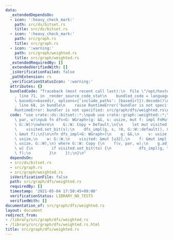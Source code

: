 ```yaml
---
data:
  _extendedDependsOn:
  - icon: ':heavy_check_mark:'
    path: src/ds/bitset.rs
    title: src/ds/bitset.rs
  - icon: ':heavy_check_mark:'
    path: src/graph.rs
    title: src/graph.rs
  - icon: ':warning:'
    path: src/graph/weighted.rs
    title: src/graph/weighted.rs
  _extendedRequiredBy: []
  _extendedVerifiedWith: []
  _isVerificationFailed: false
  _pathExtension: rs
  _verificationStatusIcon: ':warning:'
  attributes: {}
  bundledCode: "Traceback (most recent call last):\n  File \"/opt/hostedtoolcache/Python/3.9.4/x64/lib/python3.9/site-packages/onlinejudge_verify/documentation/build.py\"\
    , line 71, in _render_source_code_stat\n    bundled_code = language.bundle(stat.path,\
    \ basedir=basedir, options={'include_paths': [basedir]}).decode()\n  File \"/opt/hostedtoolcache/Python/3.9.4/x64/lib/python3.9/site-packages/onlinejudge_verify/languages/user_defined.py\"\
    , line 68, in bundle\n    raise RuntimeError('bundler is not specified: {}'.format(path.as_posix()))\n\
    RuntimeError: bundler is not specified: src/graph/dfs/weighted.rs\n"
  code: "use crate::ds::bitset::*;\npub use crate::graph::weighted::*;\n\n/// f: (v,\
    \ par, w)\npub fn dfs<G: WGraph>(g: &G, s: usize, mut f: impl FnMut(usize, usize,\
    \ G::W))\nwhere\n    G::W: Copy + Default,\n{\n    let mut visited = new_bitset(g.len());\n\
    \    visited.set_bit(s);\n    dfs_impl(g, s, !0, G::W::default(), &mut visited,\
    \ &mut f);\n}\n\nfn dfs_impl<G: WGraph>(\n    g: &G,\n    v: usize,\n    par:\
    \ usize,\n    w: G::W,\n    visited: &mut [u32],\n    f: &mut impl FnMut(usize,\
    \ usize, G::W),\n) where G::W: Copy {\n    f(v, par, w);\n    g.adj_w(v, |to,\
    \ w| {\n        if visited.set_bit(to) {\n            dfs_impl(g, to, v, w, visited,\
    \ f);\n        }\n    });\n}\n"
  dependsOn:
  - src/ds/bitset.rs
  - src/graph.rs
  - src/graph/weighted.rs
  isVerificationFile: false
  path: src/graph/dfs/weighted.rs
  requiredBy: []
  timestamp: '2021-05-04 17:50:45+09:00'
  verificationStatus: LIBRARY_NO_TESTS
  verifiedWith: []
documentation_of: src/graph/dfs/weighted.rs
layout: document
redirect_from:
- /library/src/graph/dfs/weighted.rs
- /library/src/graph/dfs/weighted.rs.html
title: src/graph/dfs/weighted.rs
---
```

